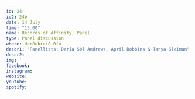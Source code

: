 ```yaml
---
id: 24
id2: 24b
date: 14 July
time: "15.00"
name: Records of Affinity, Panel
type: Panel discussion
where: Herðubreið Bíó
descr1: "Panellists: Daría Sól Andrews, April Dobbins & Tanya Sleiman"
descr2: 
img: ''
facebook: 
instagram:  
website:
youtube: 
spotify:
---
```

